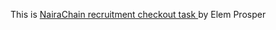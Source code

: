 This is [NairaChain recruitment checkout task ](https://nairachain-checkout-task.vercel.app) by Elem Prosper
